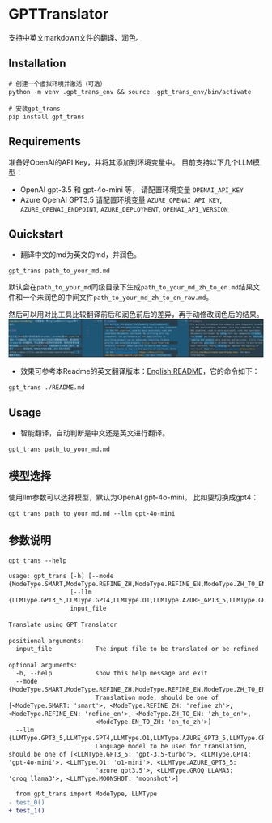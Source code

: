 # GPTTranslator

支持中英文markdown文件的翻译、润色。

## Installation
```shell
# 创建一个虚拟环境并激活（可选）
python -m venv .gpt_trans_env && source .gpt_trans_env/bin/activate

# 安装gpt_trans
pip install gpt_trans
```

## Requirements
准备好OpenAI的API Key，并将其添加到环境变量中。
目前支持以下几个LLM模型：
- OpenAI gpt-3.5 和 gpt-4o-mini 等， 请配置环境变量 `OPENAI_API_KEY`
- Azure OpenAI GPT3.5 请配置环境变量 `AZURE_OPENAI_API_KEY`, `AZURE_OPENAI_ENDPOINT`, `AZURE_DEPLOYMENT`, `OPENAI_API_VERSION`

## Quickstart
- 翻译中文的md为英文的md，并润色。
```shell
gpt_trans path_to_your_md.md
```
默认会在`path_to_your_md`同级目录下生成`path_to_your_md_zh_to_en.md`结果文件和一个未润色的中间文件`path_to_your_md_zh_to_en_raw.md`。

然后可以用对比工具比较翻译前后和润色前后的差异，再手动修改润色后的结果。
![](imgs/comparing_screenshot.png)

- 效果可参考本Readme的英文翻译版本：[English README](README_zh_to_en.md)，它的命令如下：
```shell
gpt_trans ./README.md
```

## Usage
- 智能翻译，自动判断是中文还是英文进行翻译。
```shell
gpt_trans path_to_your_md.md
```


## 模型选择
使用llm参数可以选择模型，默认为OpenAI gpt-4o-mini。
比如要切换成gpt4：
```shell
gpt_trans path_to_your_md.md --llm gpt-4o-mini
```

## 参数说明
```shell
gpt_trans --help
```
```text
usage: gpt_trans [-h] [--mode {ModeType.SMART,ModeType.REFINE_ZH,ModeType.REFINE_EN,ModeType.ZH_TO_EN,ModeType.EN_TO_ZH}]
                 [--llm {LLMType.GPT3_5,LLMType.GPT4,LLMType.O1,LLMType.AZURE_GPT3_5,LLMType.GROQ_LLAMA3,LLMType.MOONSHOT}]
                 input_file

Translate using GPT Translator

positional arguments:
  input_file            The input file to be translated or be refined

optional arguments:
  -h, --help            show this help message and exit
  --mode {ModeType.SMART,ModeType.REFINE_ZH,ModeType.REFINE_EN,ModeType.ZH_TO_EN,ModeType.EN_TO_ZH}
                        Translation mode, should be one of [<ModeType.SMART: 'smart'>, <ModeType.REFINE_ZH: 'refine_zh'>, <ModeType.REFINE_EN: 'refine_en'>, <ModeType.ZH_TO_EN: 'zh_to_en'>,
                        <ModeType.EN_TO_ZH: 'en_to_zh'>]
  --llm {LLMType.GPT3_5,LLMType.GPT4,LLMType.O1,LLMType.AZURE_GPT3_5,LLMType.GROQ_LLAMA3,LLMType.MOONSHOT}
                        Language model to be used for translation, should be one of [<LLMType.GPT3_5: 'gpt-3.5-turbo'>, <LLMType.GPT4: 'gpt-4o-mini'>, <LLMType.O1: 'o1-mini'>, <LLMType.AZURE_GPT3_5:
                        'azure_gpt3.5'>, <LLMType.GROQ_LLAMA3: 'groq_llama3'>, <LLMType.MOONSHOT: 'moonshot'>]

```

```diff
  from gpt_trans import ModeType, LLMType
- test_0()
+ test_1()
```
